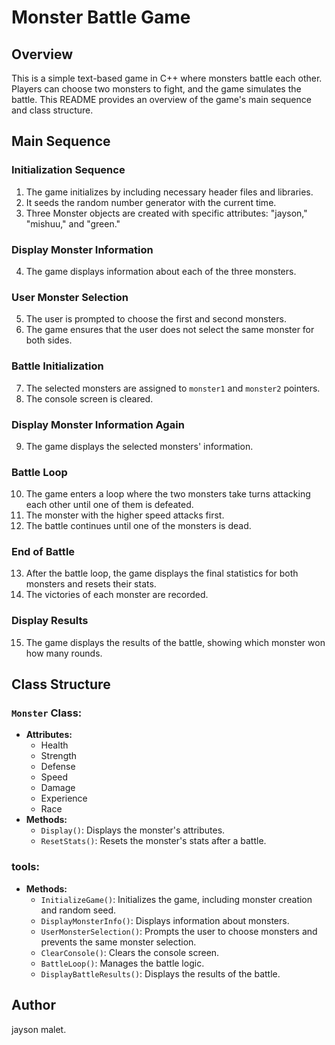 # Monster Battle Game

## Overview

This is a simple text-based game in C++ where monsters battle each other. Players can choose two monsters to fight, and the game simulates the battle. This README provides an overview of the game's main sequence and class structure.

## Main Sequence

### Initialization Sequence
1. The game initializes by including necessary header files and libraries.
2. It seeds the random number generator with the current time.
3. Three Monster objects are created with specific attributes: "jayson," "mishuu," and "green."

### Display Monster Information
4. The game displays information about each of the three monsters.

### User Monster Selection
5. The user is prompted to choose the first and second monsters.
6. The game ensures that the user does not select the same monster for both sides.

### Battle Initialization
7. The selected monsters are assigned to `monster1` and `monster2` pointers.
8. The console screen is cleared.

### Display Monster Information Again
9. The game displays the selected monsters' information.

### Battle Loop
10. The game enters a loop where the two monsters take turns attacking each other until one of them is defeated.
11. The monster with the higher speed attacks first.
12. The battle continues until one of the monsters is dead.

### End of Battle
13. After the battle loop, the game displays the final statistics for both monsters and resets their stats.
14. The victories of each monster are recorded.

### Display Results
15. The game displays the results of the battle, showing which monster won how many rounds.

## Class Structure

### `Monster` Class:

- **Attributes:**
  - Health
  - Strength
  - Defense
  - Speed
  - Damage
  - Experience
  - Race
- **Methods:**
  - `Display()`: Displays the monster's attributes.
  - `ResetStats()`: Resets the monster's stats after a battle.

### tools:

- **Methods:**
  - `InitializeGame()`: Initializes the game, including monster creation and random seed.
  - `DisplayMonsterInfo()`: Displays information about monsters.
  - `UserMonsterSelection()`: Prompts the user to choose monsters and prevents the same monster selection.
  - `ClearConsole()`: Clears the console screen.
  - `BattleLoop()`: Manages the battle logic.
  - `DisplayBattleResults()`: Displays the results of the battle.


## Author

jayson malet.

